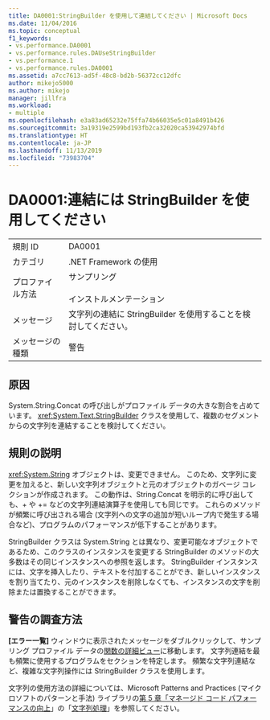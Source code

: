 ```yaml
---
title: DA0001:StringBuilder を使用して連結してください | Microsoft Docs
ms.date: 11/04/2016
ms.topic: conceptual
f1_keywords:
- vs.performance.DA0001
- vs.performance.rules.DAUseStringBuilder
- vs.performance.1
- vs.performance.rules.DA0001
ms.assetid: a7cc7613-ad5f-48c8-bd2b-56372cc12dfc
author: mikejo5000
ms.author: mikejo
manager: jillfra
ms.workload:
- multiple
ms.openlocfilehash: e3a83ad65232e75ffa74b66035e5c01a8491b426
ms.sourcegitcommit: 3a19319e2599bd193fb2ca32020ca53942974bfd
ms.translationtype: HT
ms.contentlocale: ja-JP
ms.lasthandoff: 11/13/2019
ms.locfileid: "73983704"
---
```

# <a name="da0001-use-stringbuilder-for-concatenations"></a>DA0001:連結には StringBuilder を使用してください

|||
|-|-|
|規則 ID|DA0001|
|カテゴリ|.NET Framework の使用|
|プロファイル方法|サンプリング<br /><br /> インストルメンテーション|
|メッセージ|文字列の連結に StringBuilder を使用することを検討してください。|
|メッセージの種類|警告|

## <a name="cause"></a>原因
 System.String.Concat の呼び出しがプロファイル データの大きな割合を占めています。 <xref:System.Text.StringBuilder> クラスを使用して、複数のセグメントからの文字列を連結することを検討してください。

## <a name="rule-description"></a>規則の説明
 <xref:System.String> オブジェクトは、変更できません。 このため、文字列に変更を加えると、新しい文字列オブジェクトと元のオブジェクトのガベージ コレクションが作成されます。 この動作は、String.Concat を明示的に呼び出しても、+ や += などの文字列連結演算子を使用しても同じです。 これらのメソッドが頻繁に呼び出される場合 (文字列への文字の追加が短いループ内で発生する場合など)、プログラムのパフォーマンスが低下することがあります。

 StringBuilder クラスは System.String とは異なり、変更可能なオブジェクトであるため、このクラスのインスタンスを変更する StringBuilder のメソッドの大多数はその同じインスタンスへの参照を返します。 StringBuilder インスタンスには、文字を挿入したり、テキストを付加することができ、新しいインスタンスを割り当てたり、元のインスタンスを削除しなくても、インスタンスの文字を削除または置換することができます。

## <a name="how-to-investigate-a-warning"></a>警告の調査方法
 **[エラー一覧]** ウィンドウに表示されたメッセージをダブルクリックして、サンプリング プロファイル データの[関数の詳細ビュー](../profiling/function-details-view.md)に移動します。 文字列連結を最も頻繁に使用するプログラムをセクションを特定します。 頻繁な文字列連結など、複雑な文字列操作には StringBuilder クラスを使用します。

 文字列の使用方法の詳細については、Microsoft Patterns and Practices (マイクロソフトのパターンと手法) ライブラリの[第 5 章「マネージド コード パフォーマンスの向上](/previous-versions/msp-n-p/ff647790(v=pandp.10))」の「[文字列処理](/previous-versions/msp-n-p/ff647790(v=pandp.10)#string-operations)」を参照してください。